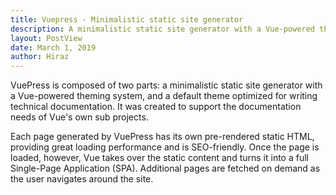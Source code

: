 ```yaml
---
title: Vuepress - Minimalistic static site generator
description: A minimalistic static site generator with a Vue-powered theming system, and a default theme optimized for writing technical documentation.
layout: PostView
date: March 1, 2019
author: Hiraz
---
```



VuePress is composed of two parts: a minimalistic static site generator with a Vue-powered theming system, and a default theme optimized for writing technical documentation. It was created to support the documentation needs of Vue's own sub projects.

Each page generated by VuePress has its own pre-rendered static HTML, providing great loading performance and is SEO-friendly. Once the page is loaded, however, Vue takes over the static content and turns it into a full Single-Page Application (SPA). Additional pages are fetched on demand as the user navigates around the site.